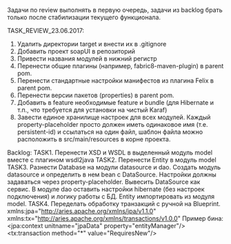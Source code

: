 Задачи по review выполнять в первую очередь, задачи из backlog брать только после стабилизации текущего функционала.

TASK_REVIEW_23.06.2017:
1. Удалить директории target и внести их в .gitignore
2. Добавить проект soapUI в репозиторий
3. Привести названия модулей в нижний регистр
4. Перенести общие плагины (например, fabric8-maven-plugin) в parent pom.
5. Перенести стандартные настройки манифестов из плагина Felix в parent pom.
6. Перенести версии пакетов (properties) в parent pom.
7. Добавить в feature необходимые feature и bundle (для Hibernate и т.п., что требуется для установки на чистый Karaf)
8. Завести единое хранилище настроек для всех модулей. Каждый property-placeholder просто должен иметь одинаковое имя (т.е. persistent-id) и ссылаться на один файл, шаблон файла можно расположить в src/main/resources в корне проекта.

Backlog:
TASK1. Перенести XSD и WSDL в выделенный модуль model вместе с плагином wsdl2java
TASK2. Перенести Entity в модуль model
TASK3. Разнести Database на модули datasource и dao. Создать модуль datasource и определить в нем bean с DataSource. Настройки должны задаваться через property-placeholder. 
    Вывесить DataSource как сервис. В модуле dao оставить настройки hibernate (без настроек подключения) и логику работы с БД.
    Entity импортировать из модуля model.
TASK4. Переделать обработку транзакций с ручной на Blueprint.
    xmlns:jpa="http://aries.apache.org/xmlns/jpa/v1.1.0"
    xmlns:tx="http://aries.apache.org/xmlns/transactions/v1.0.0"
    Пример бина:
    <bean id="dynamicRoutingDaoImpl"
            class="ru.cinimex.rgs.dal.DynamicRoutingDaoImpl"
            activation="eager" init-method="startUp">
        <jpa:context unitname="jpaData" property="entityManager"/>
        <tx:transaction method="*" value="RequiresNew"/>
    </bean>